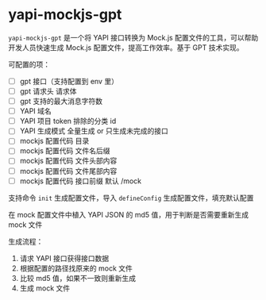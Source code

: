 # yapi-mockjs-gpt

`yapi-mockjs-gpt` 是一个将 YAPI 接口转换为 Mock.js 配置文件的工具，可以帮助开发人员快速生成 Mock.js 配置文件，提高工作效率。基于 GPT 技术实现。

可配置的项：

- [ ] gpt 接口（支持配置到 env 里）
- [ ] gpt 请求头 请求体
- [ ] gpt 支持的最大消息字符数
- [ ] YAPI 域名
- [ ] YAPI 项目 token 排除的分类 id
- [ ] YAPI 生成模式 全量生成 or 只生成未完成的接口
- [ ] mockjs 配置代码 目录
- [ ] mockjs 配置代码 文件名后缀
- [ ] mockjs 配置代码 文件头部内容
- [ ] mockjs 配置代码 文件尾部内容
- [ ] mockjs 配置代码 接口前缀 默认 /mock

支持命令 `init` 生成配置文件，导入 `defineConfig` 生成配置文件，填充默认配置

在 mock 配置文件中植入 YAPI JSON 的 md5 值，用于判断是否需要重新生成 mock 文件

生成流程：

1. 请求 YAPI 接口获得接口数据
2. 根据配置的路径找原来的 mock 文件
3. 比较 md5 值，如果不一致则重新生成
4. 生成 mock 文件
